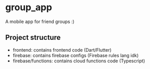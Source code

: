 # group_app

A mobile app for friend groups :)

## Project structure
- frontend: contains frontend code (Dart/Flutter)
- firebase: contains firebase configs (Firebase rules lang idk)
- firebase/functions: contains cloud functions code (Typescript)
